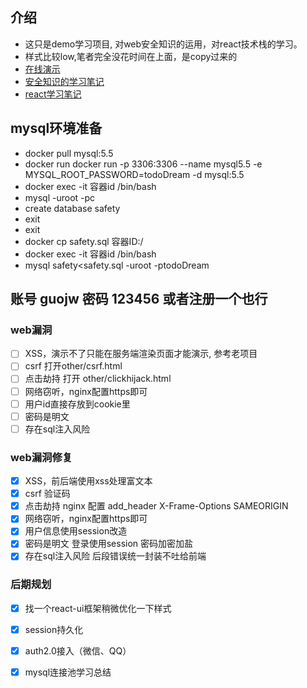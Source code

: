 ## 介绍
- 这只是demo学习项目, 对web安全知识的运用，对react技术栈的学习。
- 样式比较low,笔者完全没花时间在上面，是copy过来的
- [在线演示](https://safe.warmplace.cn:10443/)
- [安全知识的学习笔记](https://www.yuque.com/guojw/operation/gu273u)
- [react学习笔记](https://www.yuque.com/guojw/fe-project/vb6m5v)

## mysql环境准备
- docker pull mysql:5.5
- docker run docker run -p 3306:3306 --name mysql5.5 -e MYSQL_ROOT_PASSWORD=todoDream -d mysql:5.5
- docker exec -it 容器id /bin/bash
- mysql -uroot -pc
- create database safety
- exit
- exit
- docker cp safety.sql 容器ID:/
- docker exec -it 容器id /bin/bash
- mysql safety<safety.sql -uroot -ptodoDream

## 账号 guojw  密码 123456 或者注册一个也行 

### web漏洞
 -[ ] XSS，演示不了只能在服务端渲染页面才能演示, 参考老项目
 -[ ] csrf 打开other/csrf.html
 -[ ] 点击劫持 打开 other/clickhijack.html
 -[ ] 网络窃听，nginx配置https即可
 -[ ] 用户id直接存放到cookie里
 -[ ] 密码是明文
 -[ ] 存在sql注入风险
 
 ### web漏洞修复
-[X] XSS，前后端使用xss处理富文本
-[X] csrf 验证码
-[X] 点击劫持  nginx 配置 add_header X-Frame-Options SAMEORIGIN
-[X] 网络窃听，nginx配置https即可
-[X] 用户信息使用session改造
-[X] 密码是明文 登录使用session 密码加密加盐
-[X] 存在sql注入风险 后段错误统一封装不吐给前端

 ### 后期规划
-[X] 找一个react-ui框架稍微优化一下样式
-[X] session持久化
-[X] auth2.0接入（微信、QQ）
-[X] mysql连接池学习总结
 
